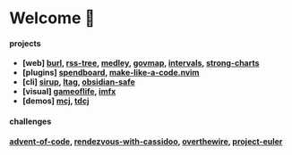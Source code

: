 # Welcome 🦥

#### projects

- __[web] [burl](https://github.com/mebble/burl/), [rss-tree](https://github.com/mebble/rss-tree), [medley](https://github.com/mebble/medley), [govmap](https://github.com/mebble/govmap), [intervals](https://github.com/mebble/intervals), [strong-charts](https://github.com/mebble/strong-charts)__
- __[plugins] [spendboard](https://github.com/mebble/spendboard), [make-like-a-code.nvim](https://github.com/mebble/make-like-a-code.nvim)__
- __[cli] [sirup](https://github.com/mebble/sirup), [ltag](https://github.com/mebble/ltag/), [obsidian-safe](https://github.com/mebble/obsidian-safe)__
- __[visual] [gameoflife](https://github.com/mebble/gameoflife), [imfx](https://github.com/mebble/imfx)__
- __[demos] [mcj](https://github.com/mebble/mcj), [tdcj](https://github.com/mebble/tdcj)__

#### challenges

__[advent-of-code](https://github.com/mebble/advent-of-code), [rendezvous-with-cassidoo](https://github.com/mebble/rendezvous-with-cassidoo), [overthewire](https://github.com/mebble/overthewire), [project-euler](https://github.com/mebble/project-euler)__
